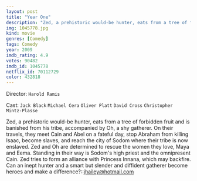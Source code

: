 ```yaml
---
layout: post
title: "Year One"
description: "Zed, a prehistoric would-be hunter, eats from a tree of forbidden fruit and is banished from his tribe, accompanied by Oh, a shy gatherer. On their travels, they meet Cain and Abel on a fateful day, stop Abraham from killing Isaac, become slaves, and reach the city of Sodom where their tribe is now enslaved. Zed and Oh are determined to rescue the women they love, Maya and Eema. Standing in their way is Sodom's high p.."
img: 1045778.jpg
kind: movie
genres: [Comedy]
tags: Comedy 
year: 2009
imdb_rating: 4.9
votes: 90482
imdb_id: 1045778
netflix_id: 70112729
color: 432818
---
```

Director: `Harold Ramis`  

Cast: `Jack Black` `Michael Cera` `Oliver Platt` `David Cross` `Christopher Mintz-Plasse` 

Zed, a prehistoric would-be hunter, eats from a tree of forbidden fruit and is banished from his tribe, accompanied by Oh, a shy gatherer. On their travels, they meet Cain and Abel on a fateful day, stop Abraham from killing Isaac, become slaves, and reach the city of Sodom where their tribe is now enslaved. Zed and Oh are determined to rescue the women they love, Maya and Eema. Standing in their way is Sodom's high priest and the omnipresent Cain. Zed tries to form an alliance with Princess Innana, which may backfire. Can an inept hunter and a smart but slender and diffident gatherer become heroes and make a difference?::<jhailey@hotmail.com>